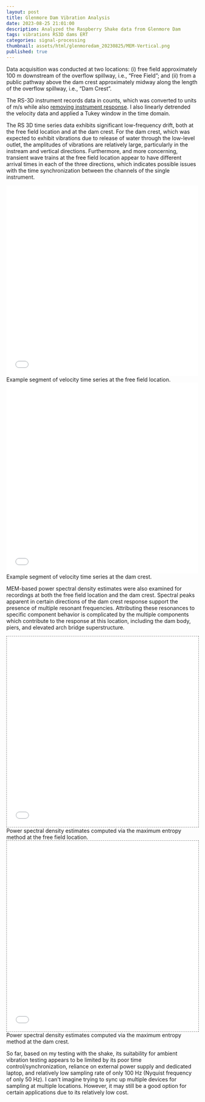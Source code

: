 ```yaml
---
layout: post
title: Glenmore Dam Vibration Analysis
date: 2023-08-25 21:01:00
description: Analyzed the Raspberry Shake data from Glenmore Dam
tags: vibrations RS3D dams ERT
categories: signal-processing
thumbnail: assets/html/glenmoredam_20230825/MEM-Vertical.png
published: true
---
```


Data acquisition was conducted at two locations: (i) free field approximately 100 m downstream of the overflow spillway, i.e., “Free Field”; and (ii) from a public pathway above the dam crest approximately midway along the length of the overflow spillway, i.e., “Dam Crest”.

The RS-3D instrument records data in counts, which was converted to units of m/s while also [removing instrument response](https://github.com/mrdeqsim/remove_instrument_response). I also linearly detrended the velocity data and applied a Tukey window in the time domain.

The RS 3D time series data exhibits significant low-frequency drift, both at the free field location and at the dam crest. For the dam crest, which was expected to exhibit vibrations due to release of water through the low-level outlet, the amplitudes of vibrations are relatively large, particularly in the instream and vertical directions. Furthermore, and more concerning, transient wave trains at the free field location appear to have different arrival times in each of the three directions, which indicates possible issues with the time synchronization between the channels of the single instrument.


<div class="l-page">
    <iframe src="{{ '/assets/html/glenmoredam_20230825/TS-Free Field.html' | relative_url }}" frameborder='0' scrolling='no' height="500px" width="100%" style="border: 0px dashed grey;"></iframe>
</div>
<div class="caption">
    Example segment of velocity time series at the free field location.
</div>

<div class="l-page">
    <iframe src="{{ '/assets/html/glenmoredam_20230825/TS-Dam Crest.html' | relative_url }}" frameborder='0' scrolling='no' height="500px" width="100%" style="border: 0px dashed grey;"></iframe>
</div>
<div class="caption">
    Example segment of velocity time series at the dam crest.
</div>


MEM-based power spectral density estimates were also examined for recordings at both the free field location and the dam crest. Spectral peaks apparent in certain directions of the dam crest response support the presence of multiple resonant frequencies. Attributing these resonances to specific component behavior is complicated by the multiple components which contribute to the response at this location, including the dam body, piers, and elevated arch bridge superstructure.

<div class="l-page">
    <iframe src="{{ '/assets/html/glenmoredam_20230825/MEM-Free Field.html' | relative_url }}" frameborder='0' scrolling='no' height="500px" width="100%" style="border: 1px dashed grey;"></iframe>
</div>
<div class="caption">
    Power spectral density estimates computed via the maximum entropy method at the free field location.
</div>

<div class="l-page">
    <iframe src="{{ '/assets/html/glenmoredam_20230825/MEM-Dam Crest.html' | relative_url }}" frameborder='0' scrolling='no' height="500px" width="100%" style="border: 1px dashed grey;"></iframe>
</div>
<div class="caption">
    Power spectral density estimates computed via the maximum entropy method at the dam crest.
</div>

So far, based on my testing with the shake, its suitability for ambient vibration testing appears to be limited by its poor time control/synchronization, reliance on external power supply and dedicated laptop, and relatively low sampling rate of only 100 Hz (Nyquist frequency of only 50 Hz). I can't imagine trying to sync up multiple devices for sampling at multiple locations. However, it may still be a good option for certain applications due to its relatively low cost.
